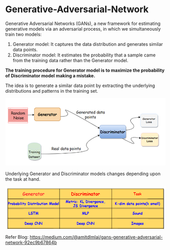 # Generative-Adversarial-Network

Generative Adversarial Networks (GANs), a new framework for estimating generative models via an adversarial process, in which we simultaneously train two models:

1. Generator model: It captures the data distribution and generates similar data points.
2. Discriminator model: It estimates the probability that a sample came from the training data rather than the Generator model.

**The training procedure for Generator model is to maximize the probability of Discriminator model making a mistake.**

The idea is to generate a similar data point by extracting the underlying distributions and patterns in the training set.

![img.png](EDA/img.png)

Underlying Generator and Discriminator models changes depending upon the task at hand.

![img.png](EDA/img_1.png)



Refer Blog: https://medium.com/@amitdlmlai/gans-generative-adversarial-network-92ec9b67864b